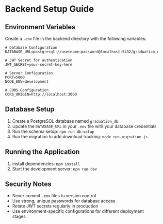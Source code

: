 # Backend Setup Guide

## Environment Variables

Create a `.env` file in the backend directory with the following variables:

```env
# Database Configuration
DATABASE_URL=postgresql://username:password@localhost:5432/graduation_db

# JWT Secret for authentication
JWT_SECRET=your-secret-key-here

# Server Configuration
PORT=5000
NODE_ENV=development

# CORS Configuration
CORS_ORIGIN=http://localhost:3000
```

## Database Setup

1. Create a PostgreSQL database named `graduation_db`
2. Update the `DATABASE_URL` in your `.env` file with your database credentials
3. Run the schema setup: `npm run db:setup`
4. Run the migration to add download tracking: `node run-migration.js`

## Running the Application

1. Install dependencies: `npm install`
2. Start the development server: `npm run dev`

## Security Notes

- Never commit `.env` files to version control
- Use strong, unique passwords for database access
- Rotate JWT secrets regularly in production
- Use environment-specific configurations for different deployment stages
